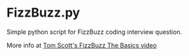# FizzBuzz.py

Simple python script for FizzBuzz coding interview question.

More info at [Tom Scott's FizzBuzz The Basics video](https://www.youtube.com/watch?v=QPZ0pIK_wsc)


